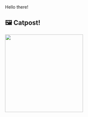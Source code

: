 Hello there!



## 🖼️ Catpost!

<sub>
    <img src="https://cdn2.thecatapi.com/images/1su.jpg" height="256">
</sub>

